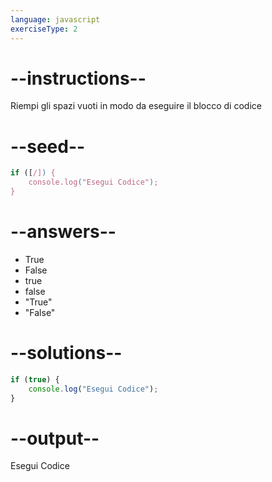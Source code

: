 ```yaml
---
language: javascript
exerciseType: 2
---
```


# --instructions--

Riempi gli spazi vuoti in modo da eseguire il blocco di codice

# --seed--

```javascript
if ([/]) {
    console.log("Esegui Codice");
}
```

# --answers--

- True
- False
- true
- false
- "True"
- "False"

# --solutions--

```javascript
if (true) {
    console.log("Esegui Codice");
}
```

# --output--

Esegui Codice
